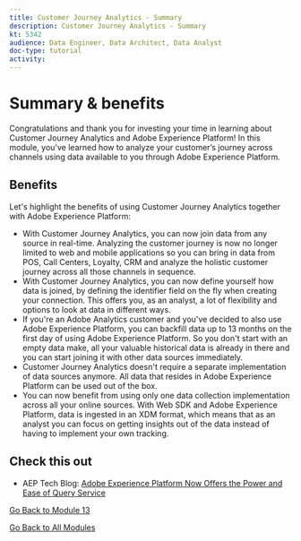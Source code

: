 ```yaml
---
title: Customer Journey Analytics - Summary
description: Customer Journey Analytics - Summary
kt: 5342
audience: Data Engineer, Data Architect, Data Analyst
doc-type: tutorial
activity: 
---
```


# Summary & benefits

Congratulations and thank you for investing your time in learning about Customer Journey Analytics and Adobe Experience Platform! 
In this module, you've learned how to analyze your customer’s journey across channels using data available to you through Adobe Experience Platform. 

## Benefits

Let's highlight the benefits of using Customer Journey Analytics together with Adobe Experience Platform:

- With Customer Journey Analytics, you can now join data from any source in real-time. Analyzing the customer journey is now no longer limited to web and mobile applications so you can bring in data from POS, Call Centers, Loyalty, CRM and analyze the holistic customer journey across all those channels in sequence.
- With Customer Journey Analytics, you can now define yourself how data is joined, by defining the identifier field on the fly when creating your connection. This offers you, as an analyst, a lot of flexibility and options to look at data in different ways.
- If you're an Adobe Analytics customer and you've decided to also use Adobe Experience Platform, you can backfill data up to 13 months on the first day of using Adobe Experience Platform. So you don't start with an empty data make, all your valuable historical data is already in there and you can start joining it with other data sources immediately.
- Customer Journey Analytics doesn't require a separate implementation of data sources anymore. All data that resides in Adobe Experience Platform can be used out of the box.
- You can now benefit from using only one data collection implementation across all your online sources. With Web SDK and Adobe Experience Platform, data is ingested in an XDM format, which means that as an analyst you can focus on getting insights out of the data instead of having to implement your own tracking.

## Check this out

- AEP Tech Blog: [Adobe Experience Platform Now Offers the Power and Ease of Query Service](https://medium.com/adobetech/adobe-experience-platform-now-offers-the-power-and-ease-of-query-service-8c25ecf8eb1b)

[Go Back to Module 13](./customer-journey-analytics-build-a-dashboard.md)

[Go Back to All Modules](../../../overview.md)
